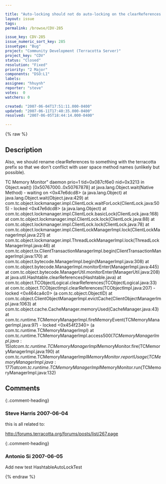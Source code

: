 ```yaml
---

title: "Auto-locking should not do auto-locking on the clearReferences method added to logical classes."
layout: issue
tags: 
permalink: /browse/CDV-285

issue_key: CDV-285
issue_numeric_sort_key: 285
issuetype: "Bug"
project: "Community Development (Terracotta Server)"
project_key: "CDV"
status: "Closed"
resolution: "Fixed"
priority: "2 Major"
components: "DSO:L1"
labels: 
assignee: "hhuynh"
reporter: "steve"
votes:  0
watchers: 0

created: "2007-06-04T17:51:11.000-0400"
updated: "2007-06-11T17:40:35.000-0400"
resolved: "2007-06-05T18:44:14.000-0400"

---
```




{% raw %}



## Description

<div markdown="1" class="description">

Also, we should rename clearReferences to something with the terracotta prefix so that we don't conflict with user space method
names (unlikely but possible).

TC Memory Monitor" daemon prio=1 tid=0x087cf6e0 nid=0x3213 in Object.wait() [0x50767000..0x50767878]
        at java.lang.Object.wait(Native Method)
        - waiting on <0x47e6dcd8> (a java.lang.Object)
        at java.lang.Object.wait(Object.java:429)
        at com.tc.object.lockmanager.impl.ClientLock.waitForLock(ClientLock.java:505)
        - locked <0x47e6dcd8> (a java.lang.Object)
        at com.tc.object.lockmanager.impl.ClientLock.basicLock(ClientLock.java:168)
        at com.tc.object.lockmanager.impl.ClientLock.lock(ClientLock.java:88)
        at com.tc.object.lockmanager.impl.ClientLock.lock(ClientLock.java:78)
        at com.tc.object.lockmanager.impl.ClientLockManagerImpl.lock(ClientLockManagerImpl.java:221)
        at com.tc.object.lockmanager.impl.ThreadLockManagerImpl.lock(ThreadLockManagerImpl.java:46)
        at com.tc.object.tx.ClientTransactionManagerImpl.begin(ClientTransactionManagerImpl.java:170)
        at com.tc.object.bytecode.ManagerImpl.begin(ManagerImpl.java:308)
        at com.tc.object.bytecode.ManagerImpl.monitorEnter(ManagerImpl.java:445)
        at com.tc.object.bytecode.ManagerUtil.monitorEnter(ManagerUtil.java:208)
        at java.util.Hashtable.clearReferences(Hashtable.java)
        at com.tc.object.TCObjectLogical.clearReferences(TCObjectLogical.java:33)
        at com.tc.object.TCObjectImpl.clearReferences(TCObjectImpl.java:207)
        - locked <0x464ca4c0> (a com.tc.object.ObjectID)
        at com.tc.object.ClientObjectManagerImpl.evictCache(ClientObjectManagerImpl.java:1063)
        at com.tc.object.cache.CacheManager.memoryUsed(CacheManager.java:43) 
        at com.tc.runtime.TCMemoryManagerImpl.fireMemoryEvent(TCMemoryManagerImpl.java:97)
        - locked <0x454f2340> (a com.tc.runtime.TCMemoryManagerImpl)
        at com.tc.runtime.TCMemoryManagerImpl.access$500(TCMemoryManagerImpl.java:15)
        at com.tc.runtime.TCMemoryManagerImpl$MemoryMonitor.fire(TCMemoryManagerImpl.java:190)
        at com.tc.runtime.TCMemoryManagerImpl$MemoryMonitor.reportUsage(TCMemoryManagerImpl.java:177)
        at com.tc.runtime.TCMemoryManagerImpl$MemoryMonitor.run(TCMemoryManagerImpl.java:132)


</div>

## Comments


{:.comment-heading}
### **Steve Harris** <span class="date">2007-06-04</span>

<div markdown="1" class="comment">

this is all related to:

http://forums.terracotta.org/forums/posts/list/267.page

</div>


{:.comment-heading}
### **Antonio Si** <span class="date">2007-06-05</span>

<div markdown="1" class="comment">

Add new test HashtableAutoLockTest

</div>



{% endraw %}
